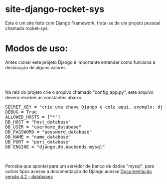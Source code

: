 # site-django-rocket-sys
Este é um site feito com Django Framework, trata-se de um projeto pessoal chamado rocket-sys.

<h1>Modos de uso:</h1>
<p>Antes clonar este projeto Django é importante entender como funciona a declaração de alguns valores.</p>
<br><br>
<p>Na raiz do projeto crie o arquivo chamado "config_app.py", este arquivo deverá receber as constantes abaixo:</p>
<pre>
SECRET_KEY = 'crie uma chave Django e cole aqui, exemplo: django-insecure-s=mn=^-^31rm@an%h3...'
DEBUG = True
ALLOWED_HOSTS = ["*"]
DB_HOST = "host_database"
DB_USER = "username_database"
DB_PASSWORD = "password_database"
DB_NAME = "name_database"
DB_PORT = "port_database"
DB_ENGINE = "django.db.backends.mysql"
</pre>
<br>
<p>
    Perceba que apontei para um servidor de banco de dados "mysql", para outros tipos acesse a documentação do Django acesse 
      <a href="https://docs.djangoproject.com/en/4.2/ref/databases/">Documentação versão 4.2 - databases</a>
<p>
